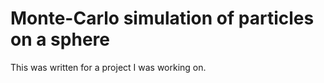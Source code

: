 # Monte-Carlo simulation of particles on a sphere

This was written for a project I was working on. 
